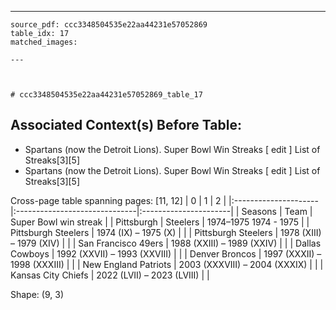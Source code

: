 ---
    source_pdf: ccc3348504535e22aa44231e57052869
    table_idx: 17
    matched_images:
    
    ---

    

    # ccc3348504535e22aa44231e57052869_table_17
## Associated Context(s) Before Table:
- Spartans (now the Detroit Lions). Super Bowl Win Streaks ​[ edit ] List of Streaks[3][5]
- Spartans (now the Detroit Lions). Super Bowl Win Streaks ​[ edit ] List of Streaks[3][5]

Cross-page table spanning pages: [11, 12]
| 0                    | 1                             | 2                     |
|:---------------------|:------------------------------|:----------------------|
| Seasons              | Team                          | Super Bowl win streak |
| Pittsburgh           | Steelers                      | 1974–1975 1974 - 1975 |
| Pittsburgh Steelers  | 1974 (IX) – 1975 (X)          |                       |
| Pittsburgh Steelers  | 1978 (XIII) – 1979 (XIV)      |                       |
| San Francisco 49ers  | 1988 (XXIII) – 1989 (XXIV)    |                       |
| Dallas Cowboys       | 1992 (XXVII) – 1993 (XXVIII)  |                       |
| Denver Broncos       | 1997 (XXXII) – 1998 (XXXIII)  |                       |
| New England Patriots | 2003 (XXXVIII) – 2004 (XXXIX) |                       |
| Kansas City Chiefs   | 2022 (LVII) – 2023 (LVIII)    |                       |

Shape: (9, 3)

    